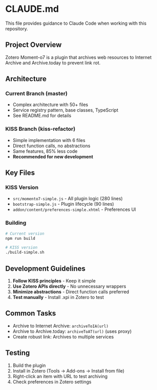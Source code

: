 # CLAUDE.md

This file provides guidance to Claude Code when working with this repository.

## Project Overview

Zotero Moment-o7 is a plugin that archives web resources to Internet Archive and Archive.today to prevent link rot.

## Architecture

### Current Branch (master)
- Complex architecture with 50+ files
- Service registry pattern, base classes, TypeScript
- See README.md for details

### KISS Branch (kiss-refactor) 
- Simple implementation with 6 files
- Direct function calls, no abstractions
- Same features, 85% less code
- **Recommended for new development**

## Key Files

### KISS Version
- `src/momento7-simple.js` - All plugin logic (280 lines)
- `bootstrap-simple.js` - Plugin lifecycle (90 lines)
- `addon/content/preferences-simple.xhtml` - Preferences UI

### Building
```bash
# Current version
npm run build

# KISS version
./build-simple.sh
```

## Development Guidelines

1. **Follow KISS principles** - Keep it simple
2. **Use Zotero APIs directly** - No unnecessary wrappers
3. **Minimize abstractions** - Direct function calls preferred
4. **Test manually** - Install .xpi in Zotero to test

## Common Tasks

- Archive to Internet Archive: `archiveToIA(url)`
- Archive to Archive.today: `archiveToAT(url)` (uses proxy)
- Create robust link: Archives to multiple services

## Testing

1. Build the plugin
2. Install in Zotero (Tools → Add-ons → Install from file)
3. Right-click an item with URL to test archiving
4. Check preferences in Zotero settings